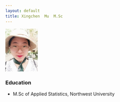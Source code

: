 ```yaml
---
layout: default
title: Xingchen  Mu  M.Sc
---
```


<p align="left"><img style="width:20%" src="/img/scholarpages_people/muxc-reduce.jpeg"></p>

### Education
- M.Sc of Applied Statistics, Northwest University



